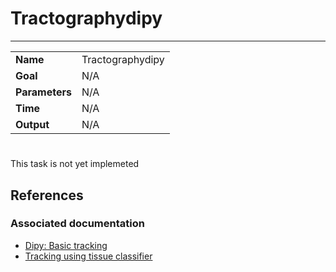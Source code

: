 # Tractographydipy
---

|                |                                                       |
|----------------|-------------------------------------------------------|
|**Name**        | Tractographydipy|
|**Goal**        | N/A|
|**Parameters**  | N/A|
|**Time**        | N/A|
|**Output**      | N/A|

#

This task is not yet implemeted

## References

### Associated documentation

- [Dipy: Basic tracking](http://nipy.org/dipy/examples_built/introduction_to_basic_tracking.html#example-introduction-to-basic-tracking)
- [Tracking using tissue classifier](http://nipy.org/dipy/examples_built/tracking_tissue_classifier.html#example-tracking-tissue-classifier)
